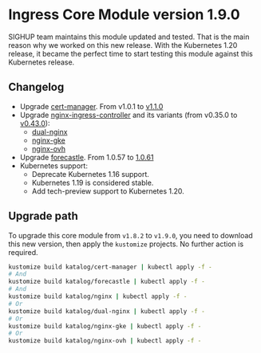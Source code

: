 # Ingress Core Module version 1.9.0

SIGHUP team maintains this module updated and tested. That is the main reason why we worked on this new release.
With the Kubernetes 1.20 release, it became the perfect time to start testing this module against this Kubernetes
release.

## Changelog

- Upgrade [cert-manager](../../katalog/cert-manager). From v1.0.1 to
[v1.1.0](https://github.com/jetstack/cert-manager/releases/tag/v1.1.0)
- Upgrade [nginx-ingress-controller](../../katalog/nginx) and its variants
(from v0.35.0 to [v0.43.0](https://github.com/kubernetes/ingress-nginx/releases/tag/controller-v0.43.0)):
  - [dual-nginx](../../katalog/dual-nginx)
  - [nginx-gke](../../katalog/nginx-gke)
  - [nginx-ovh](../../katalog/nginx-ovh)
- Upgrade [forecastle](../../katalog/forecastle). From 1.0.57 to
[1.0.61](https://github.com/stakater/Forecastle/releases/tag/v1.0.61)
- Kubernetes support:
  - Deprecate Kubernetes 1.16 support.
  - Kubernetes 1.19 is considered stable.
  - Add tech-preview support to Kubernetes 1.20.

## Upgrade path

To upgrade this core module from `v1.8.2` to `v1.9.0`, you need to download this new version, then apply the
`kustomize` projects. No further action is required.

```bash
kustomize build katalog/cert-manager | kubectl apply -f -
# And
kustomize build katalog/forecastle | kubectl apply -f -
# And
kustomize build katalog/nginx | kubectl apply -f -
# Or
kustomize build katalog/dual-nginx | kubectl apply -f -
# Or
kustomize build katalog/nginx-gke | kubectl apply -f -
# Or
kustomize build katalog/nginx-ovh | kubectl apply -f -
```
